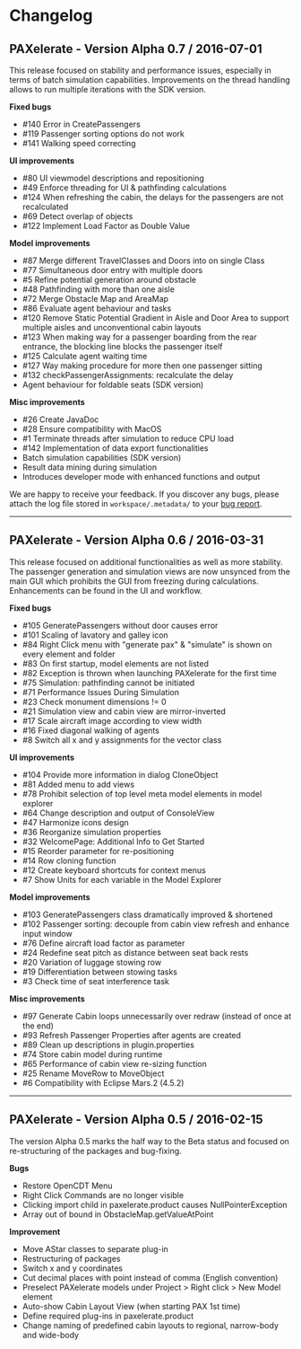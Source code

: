 # Changelog #




## PAXelerate - Version Alpha 0.7 / 2016-07-01 ##

This release focused on stability and performance issues, especially in terms of batch simulation capabilities. Improvements on the thread handling allows to run multiple iterations with the SDK version. 

**Fixed bugs**
- #140 Error in CreatePassengers
- #119 Passenger sorting options do not work
- #141 Walking speed correcting

**UI improvements**
- #80 UI viewmodel descriptions and repositioning
- #49 Enforce threading for UI & pathfinding calculations
- #124 When refreshing the cabin, the delays for the passengers are not recalculated 
- #69 Detect overlap of objects 
- #122 Implement Load Factor as Double Value

**Model improvements**
- #87 Merge different TravelClasses and Doors into on single Class
- #77 Simultaneous door entry with multiple doors 
- #5 Refine potential generation around obstacle 
- #48 Pathfinding with more than one aisle
- #72 Merge Obstacle Map and AreaMap
- #86 Evaluate agent behaviour and tasks
- #120 Remove Static Potential Gradient in Aisle and Door Area to support multiple aisles and unconventional cabin layouts 
- #123 When making way for a passenger boarding from the rear entrance, the blocking line blocks the passenger itself
- #125 Calculate agent waiting time 
- #127 Way making procedure for more then one passenger sitting
- #132 checkPassengerAssignments: recalculate the delay
- Agent behaviour for foldable seats (SDK version)

**Misc improvements**
- #26 Create JavaDoc
- #28 Ensure compatibility with MacOS
- #1 Terminate threads after simulation to reduce CPU load
- #142 Implementation of data export functionalities
- Batch simulation capabilities (SDK version)
- Result data mining during simulation
- Introduces developer mode with enhanced functions and output


We are happy to receive your feedback. If you discover any bugs, please attach the log file stored in `workspace/.metadata/` to your [bug report](https://github.com/BauhausLuftfahrt/PAXelerate/issues/new).

---


## PAXelerate - Version Alpha 0.6 / 2016-03-31 ##

This release focused on additional functionalities as well as more stability. The passenger generation and simulation views are now unsynced from the main GUI which prohibits the GUI from freezing during calculations. Enhancements can be found in the UI and workflow.

**Fixed bugs**

- #105 GeneratePassengers without door causes error 
- #101 Scaling of lavatory and galley icon 
- #84 Right Click menu with "generate pax" & "simulate" is shown on every element and folder
- #83 On first startup, model elements are not listed
- #82 Exception is thrown when launching PAXelerate for the first time
- #75 Simulation: pathfinding cannot be initiated
- #71 Performance Issues During Simulation
- #23 Check monument dimensions != 0
- #21 Simulation view and cabin view are mirror-inverted
- #17 Scale aircraft image according to view width
- #16 Fixed diagonal walking of agents
- #8 Switch all x and y assignments for the vector class

**UI improvements**
- #104 Provide more information in dialog CloneObject
- #81 Added menu to add views 
- #78 Prohibit selection of top level meta model elements in model explorer
- #64 Change description and output of ConsoleView
- #47 Harmonize icons design
- #36 Reorganize simulation properties
- #32 WelcomePage: Additional Info to Get Started
- #15 Reorder parameter for re-positioning
- #14 Row cloning function
- #12 Create keyboard shortcuts for context menus
- #7 Show Units for each variable in the Model Explorer

**Model improvements**
- #103 GeneratePassengers class dramatically improved & shortened
- #102 Passenger sorting: decouple from cabin view refresh and enhance input window
- #76 Define aircraft load factor as parameter
- #24 Redefine seat pitch as distance between seat back rests
- #20 Variation of luggage stowing row
- #19 Differentiation between stowing tasks
- #3 Check time of seat interference task

**Misc improvements**

- #97 Generate Cabin loops unnecessarily over redraw (instead of once at the end)
- #93 Refresh Passenger Properties after agents are created
- #89 Clean up descriptions in plugin.properties
- #74 Store cabin model during runtime 
- #65 Performance of cabin view re-sizing function
- #25 Rename MoveRow to MoveObject
- #6 Compatibility with Eclipse Mars.2 (4.5.2)

---

## PAXelerate - Version Alpha 0.5 / 2016-02-15 ##

The version Alpha 0.5 marks the half way to the Beta status and focused on re-structuring of the packages and bug-fixing.

**Bugs**

- Restore OpenCDT Menu
- Right Click Commands are no longer visible
- Clicking import child in paxelerate.product causes NullPointerException
- Array out of bound in ObstacleMap.getValueAtPoint

**Improvement**

- Move AStar classes to separate plug-in
- Restructuring of packages
- Switch x and y coordinates
- Cut decimal places with point instead of comma (English convention)
- Preselect PAXelerate models under Project > Right click > New Model element
- Auto-show Cabin Layout View (when starting PAX 1st time)
- Define required plug-ins in paxelerate.product
- Change naming of predefined cabin layouts to regional, narrow-body and wide-body


